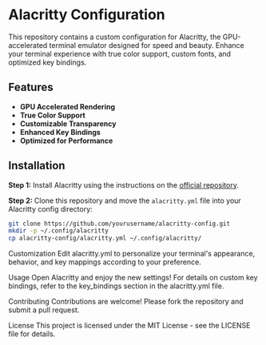 
# Alacritty Configuration

This repository contains a custom configuration for Alacritty, the GPU-accelerated terminal emulator designed for speed and beauty. Enhance your terminal experience with true color support, custom fonts, and optimized key bindings.

## Features

- **GPU Accelerated Rendering**
- **True Color Support**
- **Customizable Transparency**
- **Enhanced Key Bindings**
- **Optimized for Performance**

## Installation

**Step 1:** Install Alacritty using the instructions on the [official repository](https://github.com/alacritty/alacritty).

**Step 2:** Clone this repository and move the `alacritty.yml` file into your Alacritty config directory:

```bash
git clone https://github.com/yourusername/alacritty-config.git
mkdir -p ~/.config/alacritty
cp alacritty-config/alacritty.yml ~/.config/alacritty/
```

Customization
Edit alacritty.yml to personalize your terminal's appearance, behavior, and key mappings according to your preference.

Usage
Open Alacritty and enjoy the new settings! For details on custom key bindings, refer to the key_bindings section in the alacritty.yml file.

Contributing
Contributions are welcome! Please fork the repository and submit a pull request.

License
This project is licensed under the MIT License - see the LICENSE file for details.
